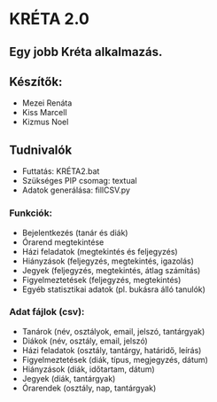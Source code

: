 # KRÉTA 2.0
## Egy jobb Kréta alkalmazás.

## Készítők:
- Mezei Renáta
- Kiss Marcell
- Kizmus Noel

## Tudnivalók
- Futtatás: KRÉTA2.bat
- Szükséges PIP csomag: textual
- Adatok generálása: fillCSV.py

### Funkciók:
- Bejelentkezés (tanár és diák)
- Órarend megtekintése
- Házi feladatok (megtekintés és feljegyzés)
- Hiányzások (feljegyzés, megtekintés, igazolás)
- Jegyek (feljegyzés, megtekintés, átlag számítás)
- Figyelmeztetések (feljegyzés, megtekintés)
- Egyéb statisztikai adatok (pl. bukásra álló tanulók)

### Adat fájlok (csv):
- Tanárok (név, osztályok, email, jelszó, tantárgyak)
- Diákok (név, osztály, email, jelszó)
- Házi feladatok (osztály, tantárgy, határidő, leírás)
- Figyelmeztetések (diák, típus, megjegyzés, dátum)
- Hiányzások (diák, időtartam, dátum)
- Jegyek (diák, tantárgyak)
- Órarendek (osztály, nap, tantárgyak)
